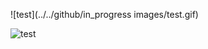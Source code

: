 
![test](../../github/in_progress images/test.gif)

![test](https://drive.google.com/open?id=1yk55ynAtmiIVd8zHE2HNJJ_WoFvuwH_A)
